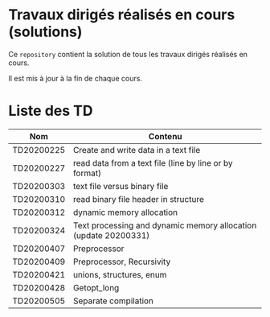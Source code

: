 # Travaux dirigés réalisés en cours (solutions)

Ce `repository` contient la solution de tous les travaux dirigés réalisés en cours.

Il est mis à jour à la fin de chaque cours.

# Liste des TD

| Nom | Contenu |
|---|---|
| TD20200225 | Create and write data in a text file |
| TD20200227 | read data from a text file (line by line or by format) |
| TD20200303 | text file versus binary file |
| TD20200310 | read binary file header in structure|
| TD20200312 | dynamic memory allocation |
| TD20200324 | Text processing and  dynamic memory allocation (update 20200331) |  
| TD20200407 | Preprocessor |  
| TD20200409 | Preprocessor, Recursivity |  
| TD20200421 | unions, structures, enum |  
| TD20200428 | Getopt_long |  
| TD20200505 | Separate compilation |  
